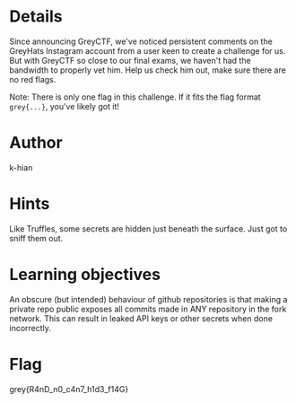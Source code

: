# Details
Since announcing GreyCTF, we've noticed persistent comments on the GreyHats Instagram account from a user keen to create a challenge for us. But with GreyCTF so close to our final exams, we haven't had the bandwidth to properly vet him. Help us check him out, make sure there are no red flags.

Note: There is only one flag in this challenge. If it fits the flag format `grey{...}`, you've likely got it!

# Author

k-hian

# Hints

Like Truffles, some secrets are hidden just beneath the surface. Just got to sniff them out.

# Learning objectives

An obscure (but intended) behaviour of github repositories is that making a private repo public exposes all commits made in ANY repository in the fork network. This can result in leaked API keys or other secrets when done incorrectly.

# Flag

grey{R4nD_n0_c4n7_h1d3_f14G}

